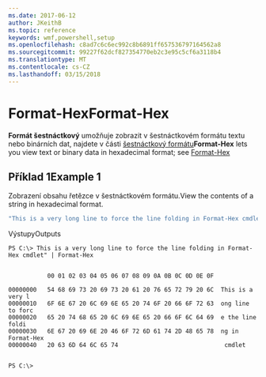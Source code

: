 ```yaml
---
ms.date: 2017-06-12
author: JKeithB
ms.topic: reference
keywords: wmf,powershell,setup
ms.openlocfilehash: c8ad7c6c6ec992c8b6891ff657536797164562a8
ms.sourcegitcommit: 99227f62dcf827354770eb2c3e95c5cf6a3118b4
ms.translationtype: MT
ms.contentlocale: cs-CZ
ms.lasthandoff: 03/15/2018
---
```

# <a name="format-hex"></a><span data-ttu-id="a42ad-102">Format-Hex</span><span class="sxs-lookup"><span data-stu-id="a42ad-102">Format-Hex</span></span>
<span data-ttu-id="a42ad-103">**Formát šestnáctkový** umožňuje zobrazit v šestnáctkovém formátu textu nebo binárních dat, najdete v části [šestnáctkový formátu](https://msdn.microsoft.com/powershell/reference/5.1/microsoft.powershell.utility/format-hex)</span><span class="sxs-lookup"><span data-stu-id="a42ad-103">**Format-Hex** lets you view text or binary data in hexadecimal format; see [Format-Hex](https://msdn.microsoft.com/powershell/reference/5.1/microsoft.powershell.utility/format-hex)</span></span>

## <a name="example-1"></a><span data-ttu-id="a42ad-104">Příklad 1</span><span class="sxs-lookup"><span data-stu-id="a42ad-104">Example 1</span></span>
<span data-ttu-id="a42ad-105">Zobrazení obsahu řetězce v šestnáctkovém formátu.</span><span class="sxs-lookup"><span data-stu-id="a42ad-105">View the contents of a string in hexadecimal format.</span></span>

```powershell
"This is a very long line to force the line folding in Format-Hex cmdlet" | Format-Hex
```

<span data-ttu-id="a42ad-106">Výstupy</span><span class="sxs-lookup"><span data-stu-id="a42ad-106">Outputs</span></span>
```
PS C:\> This is a very long line to force the line folding in Format-Hex cmdlet" | Format-Hex


           00 01 02 03 04 05 06 07 08 09 0A 0B 0C 0D 0E 0F

00000000   54 68 69 73 20 69 73 20 61 20 76 65 72 79 20 6C  This is a very l
00000010   6F 6E 67 20 6C 69 6E 65 20 74 6F 20 66 6F 72 63  ong line to forc
00000020   65 20 74 68 65 20 6C 69 6E 65 20 66 6F 6C 64 69  e the line foldi
00000030   6E 67 20 69 6E 20 46 6F 72 6D 61 74 2D 48 65 78  ng in Format-Hex
00000040   20 63 6D 64 6C 65 74                              cmdlet         


PS C:\>
```

